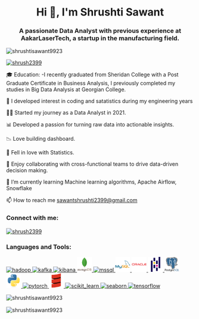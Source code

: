 <h1 align="center">Hi 👋, I'm Shrushti Sawant</h1>
<h3 align="center">A passionate Data Analyst with previous experience at AakarLaserTech, a startup in the manufacturing field.</h3>

<p align="left"> <img src="https://komarev.com/ghpvc/?username=shrushtisawant9923&label=Profile%20views&color=0e75b6&style=flat" alt="shrushtisawant9923" /> </p>

<p align="left"> <a href="https://twitter.com/shrush2399" target="blank"><img src="https://img.shields.io/twitter/follow/shrush2399?logo=twitter&style=for-the-badge" alt="shrush2399" /></a> </p>

🎓 Education: -I recently graduated from Sheridan College with a Post Graduate Certificate in Business Analysis, I previously completed my studies in Big Data Analysis at Georgian College.

🔢 I developed interest in coding and satatistics during my engineering years

👨‍💻 Started my journey as a Data Analyst in 2021.

📊 Developed a passion for turning raw data into actionable insights.

📉 Love building dashboard.

📅 Fell in love with Statistics.

🤝 Enjoy collaborating with cross-functional teams to drive data-driven decision making.

🌱 I’m currently learning Machine learning algorithms, Apache Airflow, Snowflake

📫 How to reach me sawantshrushti2399@gmail.com
<h3 align="left">Connect with me:</h3>
<p align="left">
<a href="https://twitter.com/shrush2399" target="blank"><img align="center" src="https://raw.githubusercontent.com/rahuldkjain/github-profile-readme-generator/master/src/images/icons/Social/twitter.svg" alt="shrush2399" height="30" width="40" /></a>
</p>

<h3 align="left">Languages and Tools:</h3>
<p align="left"> <a href="https://hadoop.apache.org/" target="_blank" rel="noreferrer"> <img src="https://www.vectorlogo.zone/logos/apache_hadoop/apache_hadoop-icon.svg" alt="hadoop" width="40" height="40"/> </a> <a href="https://kafka.apache.org/" target="_blank" rel="noreferrer"> <img src="https://www.vectorlogo.zone/logos/apache_kafka/apache_kafka-icon.svg" alt="kafka" width="40" height="40"/> </a> <a href="https://www.elastic.co/kibana" target="_blank" rel="noreferrer"> <img src="https://www.vectorlogo.zone/logos/elasticco_kibana/elasticco_kibana-icon.svg" alt="kibana" width="40" height="40"/> </a> <a href="https://www.mongodb.com/" target="_blank" rel="noreferrer"> <img src="https://raw.githubusercontent.com/devicons/devicon/master/icons/mongodb/mongodb-original-wordmark.svg" alt="mongodb" width="40" height="40"/> </a> <a href="https://www.microsoft.com/en-us/sql-server" target="_blank" rel="noreferrer"> <img src="https://www.svgrepo.com/show/303229/microsoft-sql-server-logo.svg" alt="mssql" width="40" height="40"/> </a> <a href="https://www.mysql.com/" target="_blank" rel="noreferrer"> <img src="https://raw.githubusercontent.com/devicons/devicon/master/icons/mysql/mysql-original-wordmark.svg" alt="mysql" width="40" height="40"/> </a> <a href="https://www.oracle.com/" target="_blank" rel="noreferrer"> <img src="https://raw.githubusercontent.com/devicons/devicon/master/icons/oracle/oracle-original.svg" alt="oracle" width="40" height="40"/> </a> <a href="https://pandas.pydata.org/" target="_blank" rel="noreferrer"> <img src="https://raw.githubusercontent.com/devicons/devicon/2ae2a900d2f041da66e950e4d48052658d850630/icons/pandas/pandas-original.svg" alt="pandas" width="40" height="40"/> </a> <a href="https://www.postgresql.org" target="_blank" rel="noreferrer"> <img src="https://raw.githubusercontent.com/devicons/devicon/master/icons/postgresql/postgresql-original-wordmark.svg" alt="postgresql" width="40" height="40"/> </a> <a href="https://www.python.org" target="_blank" rel="noreferrer"> <img src="https://raw.githubusercontent.com/devicons/devicon/master/icons/python/python-original.svg" alt="python" width="40" height="40"/> </a> <a href="https://pytorch.org/" target="_blank" rel="noreferrer"> <img src="https://www.vectorlogo.zone/logos/pytorch/pytorch-icon.svg" alt="pytorch" width="40" height="40"/> </a> <a href="https://www.scala-lang.org" target="_blank" rel="noreferrer"> <img src="https://raw.githubusercontent.com/devicons/devicon/master/icons/scala/scala-original.svg" alt="scala" width="40" height="40"/> </a> <a href="https://scikit-learn.org/" target="_blank" rel="noreferrer"> <img src="https://upload.wikimedia.org/wikipedia/commons/0/05/Scikit_learn_logo_small.svg" alt="scikit_learn" width="40" height="40"/> </a> <a href="https://seaborn.pydata.org/" target="_blank" rel="noreferrer"> <img src="https://seaborn.pydata.org/_images/logo-mark-lightbg.svg" alt="seaborn" width="40" height="40"/> </a> <a href="https://www.tensorflow.org" target="_blank" rel="noreferrer"> <img src="https://www.vectorlogo.zone/logos/tensorflow/tensorflow-icon.svg" alt="tensorflow" width="40" height="40"/> </a> </p>

<p><img align="center" src="https://github-readme-stats.vercel.app/api/top-langs?username=shrushtisawant9923&show_icons=true&locale=en&layout=compact" alt="shrushtisawant9923" /></p>

<p><img align="center" src="https://github-readme-streak-stats.herokuapp.com/?user=shrushtisawant9923&" alt="shrushtisawant9923" /></p>
